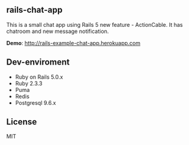 ## rails-chat-app

This is a small chat app using Rails 5 new feature - ActionCable. It has chatroom and new message notification.

**Demo**: <http://rails-example-chat-app.herokuapp.com>

## Dev-enviroment

* Ruby on Rails 5.0.x
* Ruby 2.3.3
* Puma
* Redis
* Postgresql 9.6.x

## License

MIT
